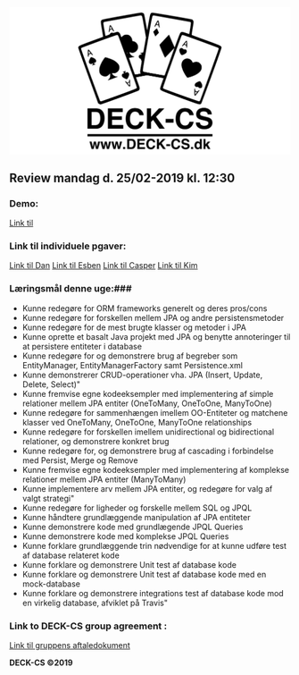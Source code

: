 <img src="Banner-top-DCS.png" width="700" align="center"/>  

## Review mandag d. 25/02-2019 kl. 12:30 ##

### Demo: ###
[Link til ](https://) 

### Link til individuele pgaver: ###

[Link til Dan](https://)
[Link til Esben](https://) 
[Link til Casper](https://) 
[Link til Kim](https://) 

### Læringsmål denne uge:###
- Kunne redegøre for ORM frameworks generelt og deres pros/cons
- Kunne redegøre for forskellen mellem JPA og andre persistensmetoder
- Kunne redegøre for de mest brugte klasser og metoder i JPA
- Kunne oprette et basalt Java projekt med JPA og benytte annoteringer til at persistere entiteter i database
- Kunne redegøre for og demonstrere brug af begreber som EntityManager, EntityManagerFactory samt  Persistence.xml
- Kunne demonstrerer CRUD-operationer vha. JPA (Insert, Update, Delete, Select)"
- Kunne fremvise egne kodeeksempler med implementering af simple relationer mellem JPA entiter (OneToMany, OneToOne, ManyToOne)
- Kunne redegøre for sammenhængen imellem OO-Entiteter og matchene klasser ved OneToMany, OneToOne, ManyToOne relationships
- Kunne redegøre for forskellen imellem unidirectional og bidirectional relationer, og demonstrere konkret brug
- Kunne redegøre for, og demonstrere brug af cascading i forbindelse med Persist, Merge og Remove
- Kunne fremvise egne kodeeksempler med implementering af komplekse relationer mellem JPA entiter (ManyToMany)
- Kunne implementere arv mellem JPA entiter, og redegøre for valg af valgt strategi"
- Kunne redegøre for ligheder og forskelle mellem SQL og JPQL
- Kunne håndtere grundlæggende manipulation af JPA entiteter
- Kunne demonstrere kode med grundlægende JPQL Queries
- Kunne demonstrere kode med komplekse JPQL Queries
- Kunne forklare grundlæggende trin nødvendige for at kunne udføre test af database relateret kode
- Kunne forklare og demonstrere Unit test af database kode
- Kunne forklare og demonstrere Unit test af database kode med en mock-database
- Kunne forklare og demonstrere integrations test af database kode mod en virkelig database, afviklet på Travis"

### Link to DECK-CS group agreement :
[Link til gruppens aftaledokument](https://docs.google.com/document/d/1uSLKk3kQAV3UQ0Y1XKtVFQ_YJ_gXrON00-IDqS8o5s4/edit?usp=sharing) 

**DECK-CS ©2019**
